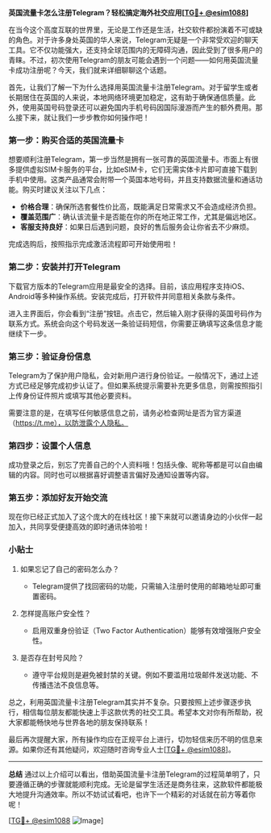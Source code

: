 **英国流量卡怎么注册Telegram？轻松搞定海外社交应用[[TG💪+ @esim1088](https://t.me/s/esim1088)]**

在当今这个高度互联的世界里，无论是工作还是生活，社交软件都扮演着不可或缺的角色。对于许多身处英国的华人来说，Telegram无疑是一个非常受欢迎的聊天工具。它不仅功能强大，还支持全球范围内的无障碍沟通，因此受到了很多用户的青睐。不过，初次使用Telegram的朋友可能会遇到一个问题——如何用英国流量卡成功注册呢？今天，我们就来详细聊聊这个话题。

首先，让我们了解一下为什么选择用英国流量卡注册Telegram。对于留学生或者长期居住在英国的人来说，本地网络环境更加稳定，这有助于确保通信质量。此外，使用英国号码登录还可以避免国内手机号码因国际漫游而产生的额外费用。那么接下来，就让我们一步步教你如何操作吧！

### 第一步：购买合适的英国流量卡

想要顺利注册Telegram，第一步当然是拥有一张可靠的英国流量卡。市面上有很多提供虚拟SIM卡服务的平台，比如eSIM卡，它们无需实体卡片即可直接下载到手机中使用。这类产品通常会附带一个英国本地号码，并且支持数据流量和通话功能。购买时建议关注以下几点：

- **价格合理**：确保所选套餐性价比高，既能满足日常需求又不会造成经济负担。
- **覆盖范围广**：确认该流量卡是否能在你的所在地正常工作，尤其是偏远地区。
- **客服支持良好**：如果日后遇到问题，良好的售后服务会让你省去不少麻烦。

完成选购后，按照指示完成激活流程即可开始使用啦！

### 第二步：安装并打开Telegram

下载官方版本的Telegram应用是最安全的选择。目前，该应用程序支持iOS、Android等多种操作系统。安装完成后，打开软件并同意相关条款与条件。

进入主界面后，你会看到“注册”按钮。点击它，然后输入刚才获得的英国号码作为联系方式。系统会向这个号码发送一条验证码短信，你需要正确填写这条信息才能继续下一步。

### 第三步：验证身份信息

Telegram为了保护用户隐私，会对新用户进行身份验证。一般情况下，通过上述方式已经足够完成初步认证了。但如果系统提示需要补充更多信息，则需按照指引上传身份证件照片或填写其他必要资料。

需要注意的是，在填写任何敏感信息之前，请务必检查网址是否为官方渠道（https://t.me），以防泄露个人隐私。

### 第四步：设置个人信息

成功登录之后，别忘了完善自己的个人资料哦！包括头像、昵称等都是可以自由编辑的内容。同时也可以根据喜好调整语言偏好及通知设置等内容。

### 第五步：添加好友开始交流

现在你已经正式加入了这个庞大的在线社区！接下来就可以邀请身边的小伙伴一起加入，共同享受便捷高效的即时通讯体验啦！

### 小贴士

1. 如果忘记了自己的密码怎么办？
   - Telegram提供了找回密码的功能，只需输入注册时使用的邮箱地址即可重置密码。

2. 怎样提高账户安全性？
   - 启用双重身份验证（Two Factor Authentication）能够有效增强账户安全性。

3. 是否存在封号风险？
   - 遵守平台规则是避免被封禁的关键。例如不要滥用垃圾邮件发送功能、不传播违法不良信息等。

总之，利用英国流量卡注册Telegram其实并不复杂。只要按照上述步骤逐步执行，相信每位朋友都能快速上手这款优秀的社交工具。希望本文对你有所帮助，祝大家都能畅快地与世界各地的朋友保持联系！

最后再次提醒大家，所有操作均应在正规平台上进行，切勿轻信来历不明的信息来源。如果你还有其他疑问，欢迎随时咨询专业人士[[TG💪+ @esim1088](https://t.me/s/esim1088)]。

---

**总结**
通过以上介绍可以看出，借助英国流量卡注册Telegram的过程简单明了，只要遵循正确的步骤就能顺利完成。无论是留学生活还是商务往来，这款软件都能极大地提升沟通效率。所以不妨试试看吧，也许下一个精彩的对话就在前方等着你呢！

[[TG💪+ @esim1088](https://t.me/s/esim1088) ![Image](https://i.postimg.cc/4NQfJmqS/Snipaste-2025-05-13-00-14-12.png)]